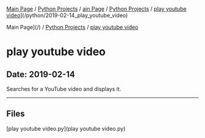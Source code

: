[Main Page](/) / [Python Projects](/python) / [ain Page](/) / [Python Projects](/python) / [play youtube video](/python/2019-02-14_play_youtube_video)](/python/2019-02-14_play_youtube_video)

Main Page](/) / [Python Projects](/python) / [play youtube video](/python/2019-02-14_play_youtube_video)

# play youtube video

## Date: 2019-02-14

Searches for a YouTube video and displays it.

-----

## Files

[play youtube video.py](play youtube video.py)